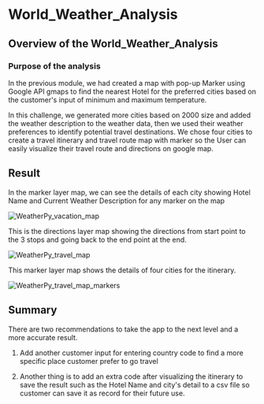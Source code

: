 # World_Weather_Analysis

## Overview of the World_Weather_Analysis
### Purpose of the analysis

In the previous module, we had created a map with pop-up Marker using Google API gmaps to find the nearest Hotel for the preferred cities based on the customer's input of minimum and maximum temperature.

In this challenge, we generated more cities based on 2000 size and added the weather description to the weather data, then we used their weather preferences to identify potential travel destinations. We chose four cities to create a travel itinerary and travel route map with marker so the User can easily visualize their travel route and directions on google map.

## Result


In the marker layer map, we can see the details of each city showing Hotel Name and Current Weather Description for any marker on the map

![WeatherPy_vacation_map](https://user-images.githubusercontent.com/100378319/162529244-753d2d8f-e517-4447-9f49-5f93b302d097.png)

This is the directions layer map showing the directions from start point to the 3 stops and going back to the end point at the end.

![WeatherPy_travel_map](https://user-images.githubusercontent.com/100378319/162529269-bf9e1c67-fe90-4c84-ab09-9ef70a0abf87.png)

This marker layer map shows the details of four cities for the itinerary.

![WeatherPy_travel_map_markers](https://user-images.githubusercontent.com/100378319/162529277-b7218018-24ef-488f-90b3-595d45bca6b5.png)

## Summary
There are two recommendations to take the app to the next level and a more accurate result.

1. Add another customer input for entering country code to find a more specific place customer prefer to go travel

2. Another thing is to add an extra code after visualizing the itinerary to save the result such as the Hotel Name and city's detail to a csv file so customer can save it as record for their future use.


